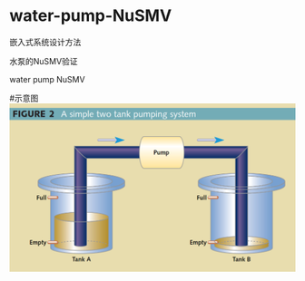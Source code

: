 # water-pump-NuSMV
嵌入式系统设计方法

水泵的NuSMV验证

water pump NuSMV


#示意图
![water pump](https://raw.githubusercontent.com/1970633640/water-pump-NuSMV/master/%E6%89%B9%E6%B3%A8%202019-12-30%20150229.png)
